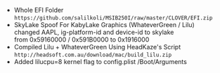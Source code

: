 - Whole EFI Folder </br>
`https://github.com/salilkoli/MSIB250I/raw/master/CLOVER/EFI.zip`
- SkyLake Spoof For KabyLake Graphics (WhateverGreen / Lilu)</br>
changed AAPL, ig-platform-id and device-id to skylake</br>
from 0x59160000 / 0x591B0000 to 0x1916000 </br>
- Compiled Lilu + WhateverGreen Using HeadKaze's Script </br> `http://headsoft.com.au/download/mac/build_lilu.zip`
- Added lilucpu=8 kernel flag to config.plist /Boot/Arguments</br>
